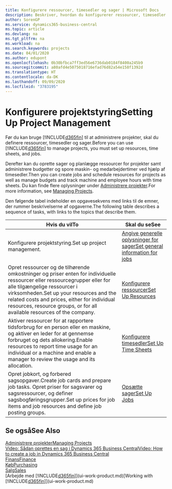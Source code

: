 ```yaml
---
title: Konfigurere ressourcer, timesedler og sager | Microsoft Docs
description: Beskriver, hvordan du konfigurerer ressourcer, timesedler og sager til at administrere projekter.
author: SorenGP
ms.service: dynamics365-business-central
ms.topic: article
ms.devlang: na
ms.tgt_pltfrm: na
ms.workload: na
ms.search.keywords: projects
ms.date: 04/01/2020
ms.author: edupont
ms.openlocfilehash: 0b30bfbca7ff3ed56e6736dab0184f8400a245b9
ms.sourcegitcommit: a80afd4e5075018716efad76d82a54e158f1392d
ms.translationtype: HT
ms.contentlocale: da-DK
ms.lasthandoff: 09/09/2020
ms.locfileid: "3783195"
---
```

# <a name="setting-up-project-management"></a><span data-ttu-id="34081-103">Konfigurere projektstyring</span><span class="sxs-lookup"><span data-stu-id="34081-103">Setting Up Project Management</span></span>
<span data-ttu-id="34081-104">Før du kan bruge [!INCLUDE[d365fin](includes/d365fin_md.md)] til at administrere projekter, skal du definere ressourcer, timesedler og sager.</span><span class="sxs-lookup"><span data-stu-id="34081-104">Before you can use [!INCLUDE[d365fin](includes/d365fin_md.md)] to manage projects, you must set up resources, time sheets, and jobs.</span></span>

<span data-ttu-id="34081-105">Derefter kan du oprette sager og planlægge ressourcer for projekter samt administrere budgetter og spore maskin- og medarbejdertimer ved hjælp af timesedler.</span><span class="sxs-lookup"><span data-stu-id="34081-105">Then you can create jobs and schedule resources for projects as well as manage budgets and track machine and employee hours with time sheets.</span></span> <span data-ttu-id="34081-106">Du kan finde flere oplysninger under [Administrere projekter](projects-manage-projects.md).</span><span class="sxs-lookup"><span data-stu-id="34081-106">For more information, see [Managing Projects](projects-manage-projects.md).</span></span>  

<span data-ttu-id="34081-107">Den følgende tabel indeholder en opgavesekvens med links til de emner, der rummer beskrivelserne af opgaverne.</span><span class="sxs-lookup"><span data-stu-id="34081-107">The following table describes a sequence of tasks, with links to the topics that describe them.</span></span>

| <span data-ttu-id="34081-108">Hvis du vil</span><span class="sxs-lookup"><span data-stu-id="34081-108">To</span></span> | <span data-ttu-id="34081-109">Skal du se</span><span class="sxs-lookup"><span data-stu-id="34081-109">See</span></span> |
| --- | --- |
| <span data-ttu-id="34081-110">Konfigurere projektstyring.</span><span class="sxs-lookup"><span data-stu-id="34081-110">Set up project management.</span></span>|[<span data-ttu-id="34081-111">Angive generelle oplysninger for sager</span><span class="sxs-lookup"><span data-stu-id="34081-111">Set general information for jobs</span></span>](projects-how-setup-jobs.md#to-set-general-information-for-jobs)|
| <span data-ttu-id="34081-112">Opret ressourcer og de tilhørende omkostninger og priser enten for individuelle ressourcer eller ressourcegrupper eller for alle tilgængelige ressourcer i virksomheden.</span><span class="sxs-lookup"><span data-stu-id="34081-112">Set up your resources and the related costs and prices, either for individual resources, resource groups, or for all available resources of the company.</span></span> |[<span data-ttu-id="34081-113">Konfigurere ressourcer</span><span class="sxs-lookup"><span data-stu-id="34081-113">Set Up Resources</span></span>](projects-how-setup-resources.md) |
| <span data-ttu-id="34081-114">Aktiver ressourcer for at rapportere tidsforbrug for en person eller en maskine, og aktiver en leder for at gennemse forbruget og dets allokering.</span><span class="sxs-lookup"><span data-stu-id="34081-114">Enable resources to report time usage for an individual or a machine and enable a manager to review the usage and its allocation.</span></span> |[<span data-ttu-id="34081-115">Konfigurere timesedler</span><span class="sxs-lookup"><span data-stu-id="34081-115">Set Up Time Sheets</span></span>](projects-how-setup-time-sheets.md) |
| <span data-ttu-id="34081-116">Opret jobkort, og forbered sagsopgaver.</span><span class="sxs-lookup"><span data-stu-id="34081-116">Create job cards and prepare job tasks.</span></span> <span data-ttu-id="34081-117">Opret priser for sagsvarer og sagsressourcer, og definer sagsbogføringsgrupper.</span><span class="sxs-lookup"><span data-stu-id="34081-117">Set up prices for job items and job resources and define job posting groups.</span></span> |[<span data-ttu-id="34081-118">Opsætte sager</span><span class="sxs-lookup"><span data-stu-id="34081-118">Set Up Jobs</span></span>](projects-how-setup-jobs.md) |

## <a name="see-also"></a><span data-ttu-id="34081-119">Se også</span><span class="sxs-lookup"><span data-stu-id="34081-119">See Also</span></span>

[<span data-ttu-id="34081-120">Administrere projekter</span><span class="sxs-lookup"><span data-stu-id="34081-120">Managing Projects</span></span>](projects-manage-projects.md)  
[<span data-ttu-id="34081-121">Video: Sådan oprettes en sag i Dynamics 365 Business Central</span><span class="sxs-lookup"><span data-stu-id="34081-121">Video: How to create a job in Dynamics 365 Business Central</span></span>](https://www.youtube.com/watch?v=VqaPWr7BWmw)  
[<span data-ttu-id="34081-122">Finans</span><span class="sxs-lookup"><span data-stu-id="34081-122">Finance</span></span>](finance.md)  
[<span data-ttu-id="34081-123">Køb</span><span class="sxs-lookup"><span data-stu-id="34081-123">Purchasing</span></span>](purchasing-manage-purchasing.md)  
[<span data-ttu-id="34081-124">Salg</span><span class="sxs-lookup"><span data-stu-id="34081-124">Sales</span></span>](sales-manage-sales.md)  
<span data-ttu-id="34081-125">[Arbejde med [!INCLUDE[d365fin](includes/d365fin_md.md)]](ui-work-product.md)</span><span class="sxs-lookup"><span data-stu-id="34081-125">[Working with [!INCLUDE[d365fin](includes/d365fin_md.md)]](ui-work-product.md)</span></span>  
